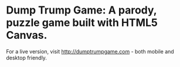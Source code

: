 # Dump Trump Game: A parody, puzzle game built with HTML5 Canvas.

For a live version, visit http://dumptrumpgame.com - both mobile and desktop friendly.
